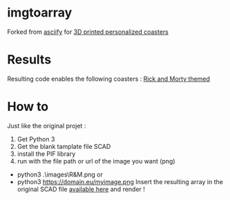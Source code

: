 # imgtoarray
Forked from [asciify](https://github.com/RameshAditya/asciify) for [3D printed personalized coasters](https://www.thingiverse.com/thing:139754)

# Results
Resulting code enables the following coasters :
[Rick and Morty themed](https://www.thingiverse.com/thing:3781814)

# How to
Just like the original projet : 
1. Get Python 3
2. Get the blank tamplate file SCAD
3. install the PIF library
4. run with the file path or url of the image you want (png)
  * python3 .\images\R&M.png
or
  * python3 https://domain.eu/myimage.png
Insert the resulting array in the original SCAD file [available here](https://www.thingiverse.com/thing:139754) and render !
